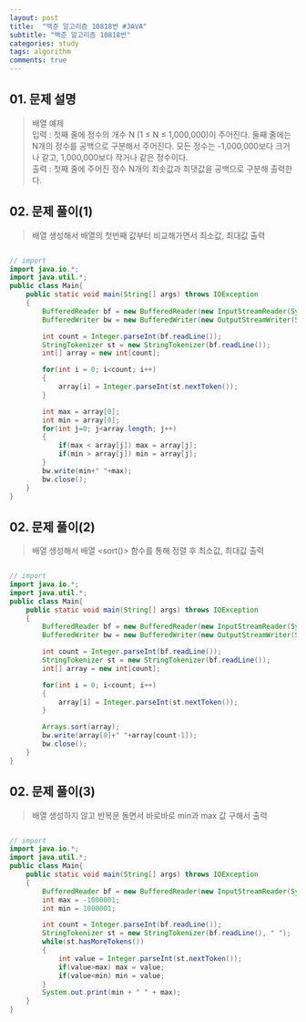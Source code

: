 ```yaml
---
layout: post
title:  "백준 알고리즘 10818번 #JAVA"
subtitle: "백준 알고리즘 10818번"
categories: study
tags: algorithm
comments: true
---
```



## 01. 문제 설명
> 배열 예제  
> 입력 : 첫째 줄에 정수의 개수 N (1 ≤ N ≤ 1,000,000)이 주어진다. 둘째 줄에는 N개의 정수를 공백으로 구분해서 주어진다. 모든 정수는 -1,000,000보다 크거나 같고, 1,000,000보다 작거나 같은 정수이다.  
> 출력 : 첫째 줄에 주어진 정수 N개의 최솟값과 최댓값을 공백으로 구분해 출력한다.  

## 02. 문제 풀이(1)
> 배열 생성해서 배열의 첫번째 값부터 비교해가면서 최소값, 최대값 출력

```JAVA

// import
import java.io.*;
import java.util.*;
public class Main{
    public static void main(String[] args) throws IOException
    {
        BufferedReader bf = new BufferedReader(new InputStreamReader(System.in));
        BufferedWriter bw = new BufferedWriter(new OutputStreamWriter(System.out));

        int count = Integer.parseInt(bf.readLine());
        StringTokenizer st = new StringTokenizer(bf.readLine());
        int[] array = new int[count];

        for(int i = 0; i<count; i++)
        {
            array[i] = Integer.parseInt(st.nextToken());
        }

        int max = array[0];
        int min = array[0];
        for(int j=0; j<array.length; j++)
        {
            if(max < array[j]) max = array[j];
            if(min > array[j]) min = array[j];
        }
        bw.write(min+" "+max);
        bw.close();
    }
}
```

## 02. 문제 풀이(2)
> 배열 생성해서 배열 <sort()> 함수를 통해 정렬 후 최소값, 최대값 출력

```JAVA

// import
import java.io.*;
import java.util.*;
public class Main{
    public static void main(String[] args) throws IOException
    {
        BufferedReader bf = new BufferedReader(new InputStreamReader(System.in));
        BufferedWriter bw = new BufferedWriter(new OutputStreamWriter(System.out));

        int count = Integer.parseInt(bf.readLine());
        StringTokenizer st = new StringTokenizer(bf.readLine());
        int[] array = new int[count];

        for(int i = 0; i<count; i++)
        {
            array[i] = Integer.parseInt(st.nextToken());
        }

        Arrays.sort(array);
        bw.write(array[0]+" "+array[count-1]);
        bw.close();
    }
}
```

## 02. 문제 풀이(3)
> 배열 생성하지 않고 반복문 돌면서 바로바로 min과 max 값 구해서 출력

```JAVA

// import
import java.io.*;
import java.util.*;
public class Main{
    public static void main(String[] args) throws IOException
    {
        BufferedReader bf = new BufferedReader(new InputStreamReader(System.in));
        int max = -1000001;
		int min = 1000001;

        int count = Integer.parseInt(bf.readLine());
        StringTokenizer st = new StringTokenizer(bf.readLine(), " ");
        while(st.hasMoreTokens())
        {
            int value = Integer.parseInt(st.nextToken());
            if(value>max) max = value;
            if(value<min) min = value;
        }
        System.out.print(min + " " + max);
    }
}
```


